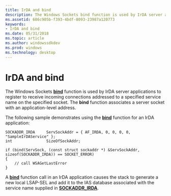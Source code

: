 ```yaml
---
title: IrDA and bind
description: The Windows Sockets bind function is used by IrDA server applications to register to receive incoming connections addressed to a specified service name on the specified socket.
ms.assetid: 686c905b-f393-4bdf-8093-23987a120773
keywords:
- IrDA and bind
ms.date: 05/31/2018
ms.topic: article
ms.author: windowssdkdev
ms.prod: windows
ms.technology: desktop
---
```


# IrDA and bind

The Windows Sockets [**bind**](https://msdn.microsoft.com/library/windows/desktop/ms737550) function is used by IrDA server applications to register to receive incoming connections addressed to a specified service name on the specified socket. The **bind** function associates a server socket with an application-level address.

The following sample demonstrates using the [**bind**](https://msdn.microsoft.com/library/windows/desktop/ms737550) function for an IrDA application:

``` syntax
SOCKADDR_IRDA     ServSockAddr = { AF_IRDA, 0, 0, 0, 0, "SampleIrDAService" };
int               SizeOfSockAddr;

if (bind(ServSock, (const struct sockaddr *) &ServSockAddr, sizeof(SOCKADDR_IRDA)) == SOCKET_ERROR)
{
    // call WSAGetLastError
}
```

A [**bind**](https://msdn.microsoft.com/library/windows/desktop/ms737550) function call in an IrDA application causes the stack to generate a new local LSAP-SEL and add it to the IAS database associated with the service name supplied in [**SOCKADDR\_IRDA**](https://msdn.microsoft.com/library/windows/desktop/ms740502).

 

 




